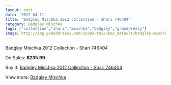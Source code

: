 ```yaml
---
layout: post
date: '2017-04-11'
title: "Badgley Mischka 2012 Collection - Shari 746404"
category: Badgley Mischka
tags: ["collection","shari","mischka","badgley","granddressy"]
image: http://img.granddressy.com/15992-thickbox_default/badgley-mischka-2012-collection-shari-746404.jpg
---
```

Badgley Mischka 2012 Collection - Shari 746404

On Sales: **$235.99**
<a href="https://www.granddressy.com/en/badgley-mischka/15004-badgley-mischka-2012-collection-shari-746404.html"><amp-img layout="responsive" width="600" height="600" src="//img.granddressy.com/15992-thickbox_default/badgley-mischka-2012-collection-shari-746404.jpg" alt="Badgley Mischka 2012 Collection - Shari 746404 0" /></a>
<a href="https://www.granddressy.com/en/badgley-mischka/15004-badgley-mischka-2012-collection-shari-746404.html"><amp-img layout="responsive" width="600" height="600" src="//img.granddressy.com/15993-thickbox_default/badgley-mischka-2012-collection-shari-746404.jpg" alt="Badgley Mischka 2012 Collection - Shari 746404 1" /></a>

Buy it: [Badgley Mischka 2012 Collection - Shari 746404](https://www.granddressy.com/en/badgley-mischka/15004-badgley-mischka-2012-collection-shari-746404.html "Badgley Mischka 2012 Collection - Shari 746404")

View more: [Badgley Mischka](https://www.granddressy.com/en/208-badgley-mischka "Badgley Mischka")
